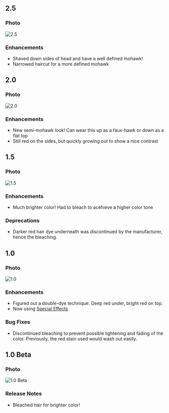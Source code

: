 ## 2.5

### Photo

![2.5](images/2_5_hair.jpg)

### Enhancements

* Shaved down sides of head and have a well defined mohawk!
* Narrowed haircut for a more defined mohawk

## 2.0

### Photo

![2.0](images/2_0_hair.jpg)

### Enhancements

* New semi-mohawk look! Can wear this up as a faux-hawk or down as a flat top
* Still red on the sides, but quickly growing out to show a nice contrast

## 1.5

### Photo

![1.5](images/1_5_hair.jpg)

### Enhancements

* Much brighter color! Had to bleach to acehieve a higher color tone

### Deprecations

* Darker red hair dye underneath was discontinued by the manufacturer, hence
  the bleaching.

## 1.0

### Photo

![1.0](images/1_0_hair.jpg)

### Enhancements

* Figured out a double-dye technique. Deep red under, bright red on top.
* Now using [Special Effects](http://www.specialeffectsusa.com/)

### Bug Fixes

* Discontinued bleaching to prevent possible lightening and fading of the color.
  Previously, the red stain used would wash out easily.

## 1.0 Beta

### Photo

![1.0 Beta](images/1_0_beta_hair.jpg)

### Release Notes

* Bleached hair for brighter color!
